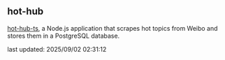 ## hot-hub

[hot-hub-ts](https://github.com/w4n9hu1/hot-hub-scraper), a Node.js application that scrapes hot topics from Weibo and stores them in a PostgreSQL database.

last updated: 2025/09/02 02:31:12
